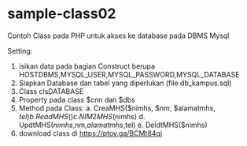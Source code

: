 # sample-class02
Contoh Class pada PHP untuk akses ke database pada DBMS Mysql

Setting:
1. isikan data pada bagian Construct berupa HOSTDBMS,MYSQL_USER,MYSQL_PASSWORD,MYSQL_DATABASE
2. Siapkan Database dan tabel yang diperlukan (file db_kampus.sql)
3. Class clsDATABASE
4. Property pada class $cnn dan $dbs
5. Method pada Class:
    a. CreaMHS($nimhs, $nm, $alamatmhs, $tel)
    b. ReadMHS()
    c. NIM2MHS($nimhs)
    d. UpdtMHS($nimhs,$nm,$alamatmhs,$tel)
    e. DeldtMHS($nimhs)
6. download class di https://ptov.ga/BCMt84qi